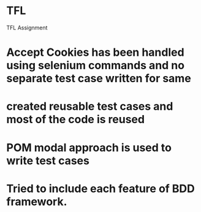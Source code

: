 # TFL
TFL Assignment
# Accept Cookies has been handled using selenium commands and no separate test case written for same
# created reusable test cases and most of the code is reused
# POM modal approach is used to write test cases
# Tried to include each feature of BDD framework.

